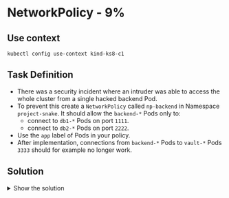 # NetworkPolicy - 9%

## Use context

```shell
kubectl config use-context kind-ks8-c1
```

## Task Definition

- There was a security incident where an intruder was able to access the whole cluster from a single hacked backend Pod.
- To prevent this create a `NetworkPolicy` called `np-backend` in Namespace `project-snake`. It should allow the `backend-*` Pods only to:
  - connect to `db1-*` Pods on port `1111`.
  - connect to `db2-*` Pods on port `2222`.
- Use the `app` label of Pods in your policy.
- After implementation, connections from `backend-*` Pods to `vault-*` Pods `3333` should for example no longer work.

## Solution

<details>
  <summary>Show the solution</summary>


### Validate existing Pods and their labels

```shell
k -n project-snake get pod
NAME        READY   STATUS    RESTARTS   AGE
backend-0   1/1     Running   0          52s
db1-0       1/1     Running   0          42s
db2-0       1/1     Running   0          31s
vault-0     1/1     Running   0          20s
```

### Validate the labels of the Pods

```shell
k -n project-snake get pod -L app
NAME        READY   STATUS    RESTARTS   AGE     APP
backend-0   1/1     Running   0          3m16s   backend
db1-0       1/1     Running   0          3m6s    db1
db2-0       1/1     Running   0          2m55s   db2
vault-0     1/1     Running   0          2m44s   vault
```

### Validate the connection

```shell
k -n project-snake get pod -o wide
NAME        READY   STATUS    RESTARTS   AGE     IP           NODE             NOMINATED NODE   READINESS GATES
backend-0   1/1     Running   0          4m19s   10.244.2.8   k8s-c1-worker    <none>           <none>
db1-0       1/1     Running   0          4m9s    10.244.2.9   k8s-c1-worker    <none>           <none>
db2-0       1/1     Running   0          3m58s   10.244.1.6   k8s-c1-worker2   <none>           <none>
vault-0     1/1     Running   0          3m47s   10.244.1.7   k8s-c1-worker2   <none>           <none>
```

```shell
k -n project-snake exec backend-0 -- curl -s 10.244.2.9:1111
database one

k -n project-snake exec backend-0 -- curl -s 10.244.1.6:2222
database two

k -n project-snake exec backend-0 -- curl -s 10.244.1.7:3333
vault secret storage
```

### Create a NetworkPolicy by copying and changing an example from the Kubernetes docs

```shell
vim 24-np.yaml
```

```yaml
apiVersion: networking.k8s.io/v1
kind: NetworkPolicy
metadata:
  name: np-backend
  namespace: project-snake
spec:
  podSelector:
    matchLabels:
      app: backend
  policyTypes:
  - Egress
  egress:
  - to:
    - podSelector:
        matchLabels:
          app: db1
    ports:
    - protocol: TCP
      port: 1111
  - to:
    - podSelector:
        matchLabels:
          app: db2
    ports:
    - protocol: TCP
      port: 2222

```

### Apply the NetworkPolicy

```shell
k apply -f 24-np.yaml
networkpolicy.networking.k8s.io/np-backend created
```

### Validate the NetworkPolicy

```shell
k -n project-snake exec backend-0 -- curl -s 10.244.2.9:1111
database one

k -n project-snake exec backend-0 -- curl -s 10.244.1.6:2222
database two

k -n project-snake exec backend-0 -- curl -s 10.244.1.7:3333
```

</details>
